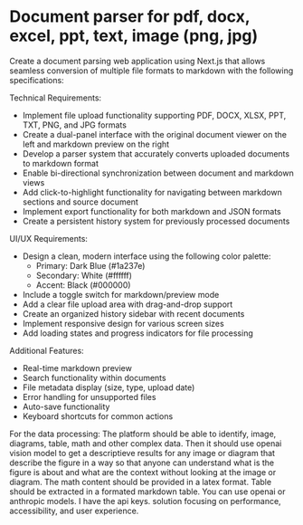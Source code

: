 # Document parser for pdf, docx, excel, ppt, text, image (png, jpg)

Create a document parsing web application using Next.js that allows seamless conversion of multiple file formats to markdown with the following specifications:

Technical Requirements:
- Implement file upload functionality supporting PDF, DOCX, XLSX, PPT, TXT, PNG, and JPG formats
- Create a dual-panel interface with the original document viewer on the left and markdown preview on the right
- Develop a parser system that accurately converts uploaded documents to markdown format
- Enable bi-directional synchronization between document and markdown views
- Add click-to-highlight functionality for navigating between markdown sections and source document
- Implement export functionality for both markdown and JSON formats
- Create a persistent history system for previously processed documents

UI/UX Requirements:
- Design a clean, modern interface using the following color palette:
  - Primary: Dark Blue (#1a237e)
  - Secondary: White (#ffffff)
  - Accent: Black (#000000)
- Include a toggle switch for markdown/preview mode
- Add a clear file upload area with drag-and-drop support
- Create an organized history sidebar with recent documents
- Implement responsive design for various screen sizes
- Add loading states and progress indicators for file processing

Additional Features:
- Real-time markdown preview
- Search functionality within documents
- File metadata display (size, type, upload date)
- Error handling for unsupported files
- Auto-save functionality
- Keyboard shortcuts for common actions

For the data processing:
The platform should be able to identify, image, diagrams, table, math and other complex data. Then it should use openai vision model to get a descriptieve results for any image or diagram that describe the figure in a way so that anyone can understand what is the figure is about and what are the context without looking at the image or diagram. The math content should be provided in a latex format. Table should be extracted in a formated markdown table. You can use openai or anthropic models. I have the api keys. solution focusing on performance, accessibility, and user experience.